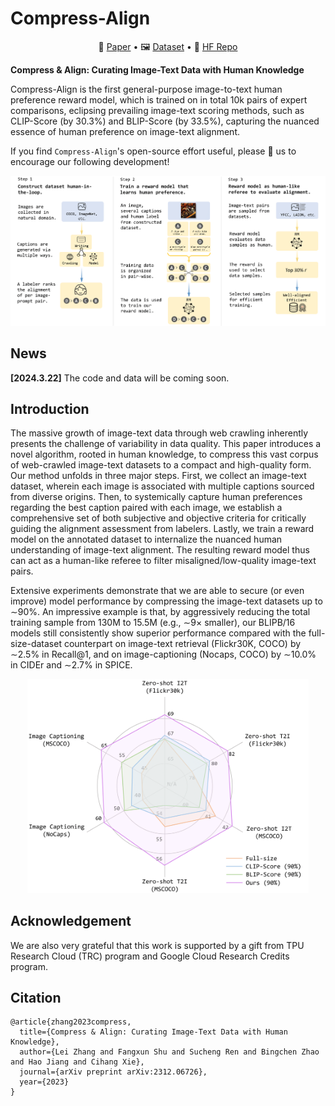 # Compress-Align

<p align="center">
   📃 <a href="https://arxiv.org/abs/2312.06726" target="_blank">Paper</a> • 🖼 <a href="https://huggingface.co/datasets/yusalei/COCO-HF" target="_blank">Dataset</a> • 🤗 <a href="https://huggingface.co/yusalei/Compress-Align" target="_blank">HF Repo</a> <br>
</p>

**Compress & Align: Curating Image-Text Data with Human Knowledge**

Compress-Align is the first general-purpose image-to-text human preference reward model, which is trained on in total 10k pairs of expert comparisons, eclipsing prevailing image-text scoring methods, such as CLIP-Score (by 30.3%) and BLIP-Score (by 33.5%), capturing the nuanced essence of human preference on image-text alignment.

If you find `Compress-Align`'s open-source effort useful, please 🌟 us to encourage our following development!

<p align="center">
  <img src="figs/method.png" width="700">
</p>


## News

**[2024.3.22]** The code and data will be coming soon.

## Introduction

The massive growth of image-text data through web crawling inherently presents the challenge of variability in data quality. This paper introduces a novel algorithm, rooted in human knowledge, to compress this vast corpus
of web-crawled image-text datasets to a compact and high-quality form. Our method unfolds in three major steps. First, we collect an image-text dataset, wherein each image is associated with multiple captions sourced from diverse origins. Then, to systemically capture human preferences regarding the best caption paired with each image, we establish a comprehensive set of both subjective and objective criteria for critically guiding the alignment assessment from labelers. Lastly, we train a reward model on the annotated dataset to internalize the nuanced human understanding of image-text alignment. The resulting reward model thus can act as a human-like referee to filter misaligned/low-quality image-text pairs. 

Extensive experiments demonstrate that we are able to secure (or even improve) model performance by compressing the image-text datasets up to ∼90%. An impressive example is that, by aggressively reducing the total training sample from 130M to 15.5M (e.g., ∼9× smaller), our BLIPB/16 models still consistently show superior performance compared with the full-size-dataset counterpart on image-text retrieval (Flickr30K, COCO) by ∼2.5% in Recall@1, and on image-captioning (Nocaps, COCO) by ∼10.0% in CIDEr and ∼2.7% in SPICE.

<p align="center">
  <img src="figs/result.png" width="450">
</p>

## Acknowledgement

We are also very grateful that this work is supported by a gift from TPU Research Cloud (TRC) program and Google Cloud Research Credits program.

## Citation

```
@article{zhang2023compress,
  title={Compress & Align: Curating Image-Text Data with Human Knowledge},
  author={Lei Zhang and Fangxun Shu and Sucheng Ren and Bingchen Zhao and Hao Jiang and Cihang Xie},
  journal={arXiv preprint arXiv:2312.06726},
  year={2023}
}
```
